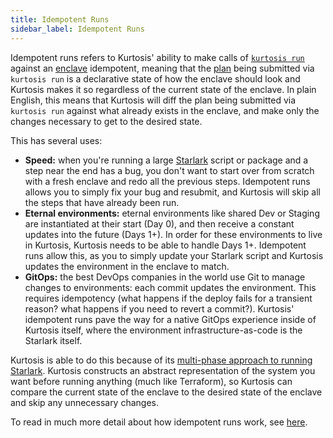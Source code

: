 ```yaml
---
title: Idempotent Runs
sidebar_label: Idempotent Runs
---
```


Idempotent runs refers to Kurtosis' ability to make calls of [`kurtosis run`](../cli-reference/run.md) against an [enclave][enclaves] idempotent, meaning that the [plan](./plan.md) being submitted via `kurtosis run` is a declarative state of how the enclave should look and Kurtosis makes it so regardless of the current state of the enclave. In plain English, this means that Kurtosis will diff the plan being submitted via `kurtosis run` against what already exists in the enclave, and make only the changes necessary to get to the desired state.

This has several uses:

- **Speed:** when you're running a large [Starlark](./starlark.md) script or package and a step near the end has a bug, you don't want to start over from scratch with a fresh enclave and redo all the previous steps. Idempotent runs allows you to simply fix your bug and resubmit, and Kurtosis will skip all the steps that have already been run. 
- **Eternal environments:** eternal environments like shared Dev or Staging are instantiated at their start (Day 0), and then receive a constant updates into the future (Days 1+). In order for these environments to live in Kurtosis, Kurtosis needs to be able to handle Days 1+. Idempotent runs allow this, as you to simply update your Starlark script and Kurtosis updates the environment in the enclave to match.
- **GitOps:** the best DevOps companies in the world use Git to manage changes to environments: each commit updates the environment. This requires idempotency (what happens if the deploy fails for a transient reason? what happens if you need to revert a commit?). Kurtosis' idempotent runs pave the way for a native GitOps experience inside of Kurtosis itself, where the environment infrastructure-as-code is the Starlark itself.

Kurtosis is able to do this because of its [multi-phase approach to running Starlark](./multi-phase-runs.md). Kurtosis constructs an abstract representation of the system you want before running anything (much like Terraform), so Kurtosis can compare the current state of the enclave to the desired state of the enclave and skip any unnecessary changes.

To read in much more detail about how idempotent runs work, see [here](../explanations/how-do-idempotent-runs-work.md).

<!-------------------------- ONLY LINKS BELOW HERE -------------------------------------->
[enclaves]: ./enclaves.md

